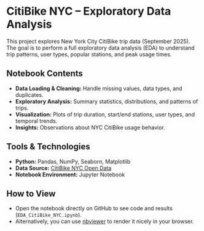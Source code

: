 # CitiBike NYC – Exploratory Data Analysis

This project explores New York City CitiBike trip data (September 2025).  
The goal is to perform a full exploratory data analysis (EDA) to understand trip patterns, user types, popular stations, and peak usage times.

## Notebook Contents

- **Data Loading & Cleaning:** Handle missing values, data types, and duplicates.
- **Exploratory Analysis:** Summary statistics, distributions, and patterns of trips.
- **Visualization:** Plots of trip duration, start/end stations, user types, and temporal trends.
- **Insights:** Observations about NYC CitiBike usage behavior.

## Tools & Technologies

- **Python:** Pandas, NumPy, Seaborn, Matplotlib  
- **Data Source:** [CitiBike NYC Open Data](https://citibikenyc.com/system-data)  
- **Notebook Environment:** Jupyter Notebook

## How to View

- Open the notebook directly on GitHub to see code and results (`EDA_CitiBike_NYC.ipynb`).  
- Alternatively, you can use [nbviewer](https://nbviewer.org/) to render it nicely in your browser.
